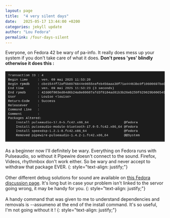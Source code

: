 ```yaml
---
layout: page
title:  "4 very silent days"
date:   2025-05-17 13:44:00 +0200
categories: jekyll update
author: "Lou Fedora"
permalink: /four-days-silent
---
```

Everyone, on Fedora 42 be wary of pa-info. It really does mess up your system if you don't take care of what it does. <b>Don't press 'yes' blindly otherwise it does this :</b> 
<br/><br/>
![audio_gone](/assets/images/audio_gone.jpg)
<br/><br/>
As a beginner now I'll definitely be wary. Everything on Fedora runs with Pulseaudio, so without it Pipewire doesn't connect to the sound. Firefox, Videos, rhythmbox don't work either. So be wary and never accept to withdraw that package EVER.
{: style="text-align: justify;"}
<br/>   
Other different debug solutions for sound are available on [this Fedora discussion page](https://discussion.fedoraproject.org/t/missing-codecs-video-playback-not-works-all-the-time/152765/202). It's long but in case your problem isn't linked to the servor going wrong, it may be handy for you.
{: style="text-align: justify;"}
<br/>   
A handy command that was given to me to understand dependencies and removals is --assumeno at the end of the install command. It's so useful, I'm not going without it !
{: style="text-align: justify;"}
